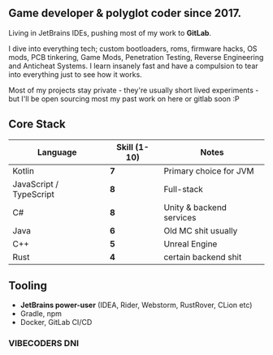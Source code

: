## **Game developer & polyglot coder since 2017.**  
Living in JetBrains IDEs, pushing most of my work to **GitLab**. 

I dive into everything tech; custom bootloaders, roms, firmware hacks, OS mods, PCB tinkering, Game Mods, Penetration Testing, Reverse Engineering and Anticheat Systems. I learn insanely fast and have a compulsion to tear into everything just to see how it works.

Most of my projects stay private - they're usually short lived experiments - but I'll be open sourcing most my past work on here or gitlab soon :P

## Core Stack
| Language | Skill (1-10) | Notes |
|----------|-------------|-------|
| Kotlin | **7** | Primary choice for JVM |
| JavaScript / TypeScript | **8** | Full-stack |
| C# | **8** | Unity & backend services |
| Java | **6** | Old MC shit usually |
| C++ | **5** | Unreal Engine |
| Rust | **4** | certain backend shit |

## Tooling
- **JetBrains power-user** (IDEA, Rider, Webstorm, RustRover, CLion etc)
- Gradle, npm
- Docker, GitLab CI/CD

### VIBECODERS DNI
